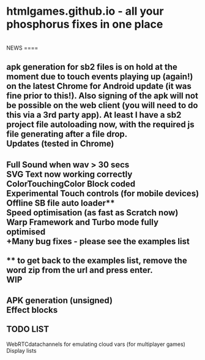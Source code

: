 # htmlgames.github.io - all your phosphorus fixes in one place
<br>
NEWS
====

apk generation for sb2 files is on hold at the moment due to touch events playing up (again!) on the latest Chrome for Android update (it was fine prior to this!). Also signing of the apk will not be possible on the web client (you will need to do this via a 3rd party app). At least I have a sb2 project file autoloading now, with the required js file generating after a file drop.
<br>
Updates (tested in Chrome)
--------------------------

Full Sound when wav > 30 secs<br>
SVG Text now working correctly<br>
ColorTouchingColor Block coded<br>
Experimental Touch controls (for mobile devices)<br>
Offline SB file auto loader**<br>
Speed optimisation (as fast as Scratch now)<br>
Warp Framework and Turbo mode fully optimised<br>
+Many bug fixes - please see the examples list<br>
<br>
** to get back to the examples list, remove the word zip from the url and press enter.
<br>
WIP
---

APK generation (unsigned)<br>
Effect blocks<br>
<br>
TODO LIST
--------

WebRTCdatachannels for emulating cloud vars (for multiplayer games)<br>
Display lists<br>
<br>

